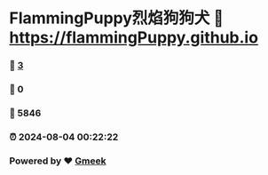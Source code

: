 # FlammingPuppy烈焰狗狗犬 :link: https://flammingPuppy.github.io 
### :page_facing_up: [3](https://flammingPuppy.github.io/tag.html) 
### :speech_balloon: 0 
### :hibiscus: 5846 
### :alarm_clock: 2024-08-04 00:22:22 
### Powered by :heart: [Gmeek](https://github.com/Meekdai/Gmeek)
